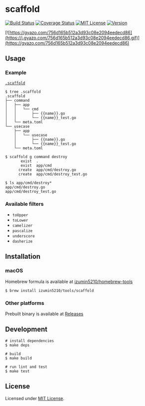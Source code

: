 # scaffold
[![Build Status](https://travis-ci.org/izumin5210/scaffold.svg?branch=master)](https://travis-ci.org/izumin5210/scaffold)
[![Coverage Status](https://coveralls.io/repos/github/izumin5210/scaffold/badge.svg)](https://coveralls.io/github/izumin5210/scaffold)
[![MIT License](https://img.shields.io/github/license/izumin5210/scaffold.svg)][license]
[![Version](https://img.shields.io/github/release/izumin5210/scaffold.svg)](./releases)

[![https://gyazo.com/756d165b512a3d93c08e2094eedecd86](https://i.gyazo.com/756d165b512a3d93c08e2094eedecd86.gif)](https://gyazo.com/756d165b512a3d93c08e2094eedecd86)

## Usage
### Example

[`.scaffold`](./.scaffold)

```
$ tree .scaffold
.scaffold
├── command
│   ├── app
│   │   └── cmd
│   │       ├── {{name}}.go
│   │       └── {{name}}_test.go
│   └── meta.toml
└── usecase
    ├── app
    │   └── usecase
    │       ├── {{name}}.go
    │       └── {{name}}_test.go
    └── meta.toml

$ scaffold g command destroy
       exist  .
       exist  app/cmd
      create  app/cmd/destroy.go
      create  app/cmd/destroy_test.go

$ ls app/cmd/destroy*
app/cmd/destroy.go
app/cmd/destroy_test.go
```


### Available filters

- `toUpper`
- `toLower`
- `camelizer`
- `pascalize`
- `underscore`
- `dasherize`


## Installation
### macOS
Homebrew formula is available at [izumin5210/homebrew-tools](https://github.com/izumin5210/homebrew-tools)

```
$ brew install izumin5210/tools/scaffold
```

### Other platforms
Prebuilt binary is available at [Releases](https://github.com/izumin5210/scaffold/releases)

## Development

```
# install dependencies
$ make deps

# build
$ make build

# run lint and test
$ make test
```

## License
Licensed under [MIT License][license].

[license]: ./LICENSE

